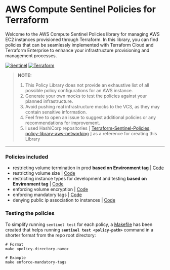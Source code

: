# AWS Compute Sentinel Policies for Terraform
Welcome to the AWS Compute Sentinel Policies library for managing AWS EC2 instances provisioned through Terraform. In this library, you can find policies that can be seamlessly implemented with Terraform Cloud and Terraform Enterprise to enhance your infrastructure provisioning and management processes.  

[![Sentinel](https://img.shields.io/badge/Sentinel-white)](https://www.hashicorp.com/sentinel)
[![Terraform](https://img.shields.io/badge/Terraform-white)](https://app.terraform.io/) 

> **NOTE:**
>
> 1. This Policy Library does not provide an exhaustive list of all possible policy configurations for an AWS instance.
> 2. Generate your own mocks to test the policies against your planned infrastructure.
> 3. Avoid pushing real infrastructure mocks to the VCS, as they may contain sensitive information.
> 4. Feel free to open an issue to suggest additional policies or any recommendations for improvement.
> 5. I used HashiCorp repositories [ [Terraform-Sentinel-Policies](https://github.com/hashicorp/terraform-sentinel-policies), [policy-library-aws-networking](https://github.com/hashicorp/policy-library-aws-networking-terraform) ] as a reference for creating this Library
---

### Policies included
- restricting volume termination in prod **based on Environment tag** | [Code](https://github.com/samanxsy/policy-library-aws-compute-terraform/blob/master/policies/restrict-volume-termination-in-production/restrict-volume-termination-in-production.sentinel)
- restricting volume size | [Code](https://github.com/samanxsy/policy-library-aws-compute-terraform/blob/master/policies/restrict-volume-size/restrict-volume-size.sentinel)
- restricting instance types for development and testing **based on Environment tag** | [Code](https://github.com/samanxsy/policy-library-aws-compute-terraform/blob/master/policies/restrict-instance-types/restrict-instance-types.sentinel)
- enforcing volume encryption | [Code](https://github.com/samanxsy/policy-library-aws-compute-terraform/blob/master/policies/enforce-volume-encryption/enforce-volume-encryption.sentinel)
- enforcing mandatory tags | [Code](https://github.com/samanxsy/policy-library-aws-compute-terraform/blob/master/policies/enforce-mandatory-tags/enforce-mandatory-tags.sentinel)
- denying public ip association to instances | [Code](https://github.com/samanxsy/policy-library-aws-compute-terraform/blob/master/policies/deny-public-ip-association/deny-public-ip-association.sentinel)

### Testing the policies
To simplify running `sentinel test` for each policy, a [Makefile]() has been created that helps running **`sentinel test <policy-path>`** command in a shorter format from the repo root directory:
```
# Format
make <policy-directory-name>

# Example
make enforce-mandatory-tags
```
